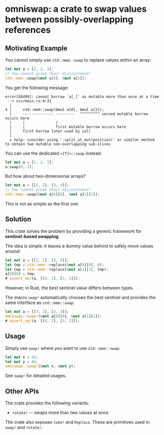 # omniswap: a crate to swap values between possibly-overlapping references

## Motivating Example

You cannot simply use `std::mem::swap` to replace values within an array:

```rust
let mut a = [1, 2, 3];
// You cannot prove their disjointness!
std::mem::swap(&mut a[0], &mut a[2]);
```

You get the following message:

```text
error[E0499]: cannot borrow `a[_]` as mutable more than once at a time
 --> src/main.rs:4:31
  |
4 |     std::mem::swap(&mut a[0], &mut a[2]);
  |     -------------- ---------  ^^^^^^^^^ second mutable borrow occurs here
  |     |              |
  |     |              first mutable borrow occurs here
  |     first borrow later used by call
  |
  = help: consider using `.split_at_mut(position)` or similar method to obtain two mutable non-overlapping sub-slices
```

You can use the dedicated `<[T]>::swap` instead:

```rust
let mut a = [1, 2, 3];
a.swap(0, 2);
```

But how about two-dimensional arrays?

```rust
let mut a = [[1, 2], [3, 4]];
// You cannot prove their disjointness!
std::mem::swap(&mut a[0][0], &mut a[1][1]);
```

This is not as simple as the first one.

## Solution

This crate solves the problem by providing a generic framework for
**sentinel-based swapping**.

The idea is simple: it leaves a dummy value behind to safely
move values around:

```rust
let mut a = [[1, 2], [3, 4]];
let tmp = std::mem::replace(&mut a[0][0], 0);
let tmp = std::mem::replace(&mut a[1][1], tmp);
a[0][0] = tmp;
# assert_eq!(a, [[4, 2], [3, 1]]);
```

However, in Rust, the best sentinel value differs between types.

The macro `swap!` automatically chooses the best sentinel and
provides the same interface as `std::mem::swap`:

```rust
let mut a = [[1, 2], [3, 4]];
omniswap::swap!(&mut a[0][0], &mut a[1][1]);
# assert_eq!(a, [[4, 2], [3, 1]]);
```

## Usage

Simply use `swap!` where you want to use `std::mem::swap`:

```rust
let mut x = 42;
let mut y = 84;
omniswap::swap!(&mut x, &mut y);
```

See `swap!` for detailed usages.

## Other APIs

The crate provides the following variants:

- `rotate!` -- swaps more than two values at once


The crate also exposes `take!` and `Replace`.
These are primitives used in `swap!` and `rotate!`.
